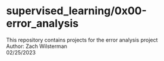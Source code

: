 # supervised_learning/0x00-error_analysis
This repository contains projects for the error analysis project  
Author: Zach Wilsterman  
02/25/2023
